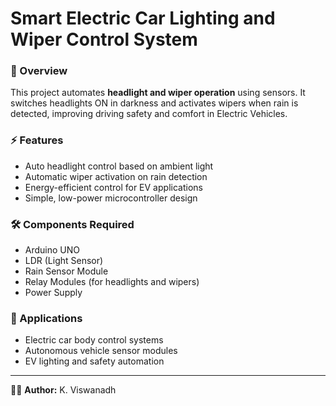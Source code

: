 # Smart Electric Car Lighting and Wiper Control System  

### 📌 Overview  
This project automates **headlight and wiper operation** using sensors. It switches headlights ON in darkness and activates wipers when rain is detected, improving driving safety and comfort in Electric Vehicles.  

### ⚡ Features  
- Auto headlight control based on ambient light  
- Automatic wiper activation on rain detection  
- Energy-efficient control for EV applications  
- Simple, low-power microcontroller design  

### 🛠️ Components Required  
- Arduino UNO  
- LDR (Light Sensor)  
- Rain Sensor Module  
- Relay Modules (for headlights and wipers)  
- Power Supply  

### 🚗 Applications  
- Electric car body control systems  
- Autonomous vehicle sensor modules  
- EV lighting and safety automation  

---

👨‍💻 **Author:** K. Viswanadh  
